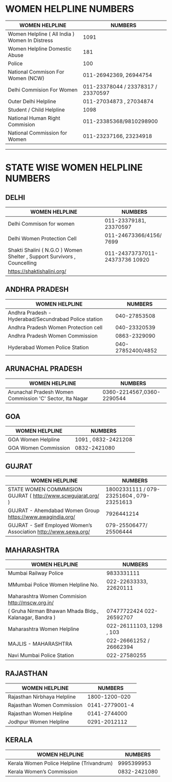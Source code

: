 # WOMEN HELPLINE NUMBERS

|  WOMEN HELPLINE | NUMBERS  | 
|----------|-------------|
|Women Helpline ( All India ) Women In Distress |  1091 | 
|Women Helpline Domestic Abuse |    181  |  
| Police | 	100 |  
| National Commison For Women (NCW) | 	011-26942369, 26944754 |  
| Delhi Commision For Women | 	011-23378044 / 23378317 / 23370597 |  
| Outer Delhi Helpline | 	011-27034873 , 27034874|  
| Student / Child Helpline | 		1098 |  
| National Human Right Commision| 		011-23385368/9810298900 |  
|National Commission for Women|  011-23237166, 23234918 | 




--- 




# STATE WISE WOMEN HELPLINE   NUMBERS  
## DELHI 
|  WOMEN HELPLINE |   NUMBERS   |
|----------|-------------|
|Delhi Commison for women|  011-23379181, 23370597 | 
|Delhi Women Protection Cell | 011-24673366/4156/ 7699 | 
|Shakti Shalini ( N.G.O ) Women Shelter , Support Survivors , Councelling |  011-24373737011-24373736 10920 |
https://shaktishalini.org/ |

## ANDHRA PRADESH
| WOMEN HELPLINE |  NUMBERS   | 
|----------|-------------|
| Andhra Pradesh - Hyderabad/Secundrabad Police station | 040-27853508 |
| Andhra Pradesh Women Protection cell | 040-23320539 | 
| Andhra Pradesh Women Commission | 0863-2329090 | 
| Hyderabad Women Police Station | 040-27852400/4852| 

## ARUNACHAL PRADESH

| WOMEN HELPLINE |  NUMBERS   | 
|----------|-------------|
| Arunachal Pradesh Women Commission 'C' Sector, Ita Nagar | 0360-2214567,0360-2290544|

 ## GOA

| WOMEN HELPLINE |  NUMBERS   | 
|----------|-------------|
| GOA Women Helpline | 1091 , 0832-2421208|
| GOA Women Commission  | 0832-2421080 |

 ## GUJRAT

| WOMEN HELPLINE |  NUMBERS   | 
|----------|-------------|
| STATE WOMEN COMMMISION GUJRAT ( http://www.scwgujarat.org/ ) | 18002331111 / 079-23251604 , 079-23251613|
| GUJRAT - Ahemdabad Women Group https://www.awagindia.org/ | 7926441214 | 
| GUJRAT - Self Employed Women’s Association http://www.sewa.org/ | 079-25506477/ 25506444 |




 ## MAHARASHTRA 

| WOMEN HELPLINE |  NUMBERS   | 
|----------|-------------|
| Mumbai Railway Police | 9833331111|
| MMumbai Police Women Helpline No.  |022-22633333, 22620111|
| Maharashtra Women Commision http://mscw.org.in/
( Gruha Nirman Bhawan Mhada Bldg., Kalanagar, Bandra ) | 07477722424  022-26592707|
| Maharashtra Women Helpline |022-26111103, 1298 , 103|
|MAJLIS - MAHARASHTRA | 022-26661252 / 26662394|
|Navi Mumbai Police Station | 022-27580255 |





 ## RAJASTHAN 

| WOMEN HELPLINE |  NUMBERS   | 
|----------|-------------|
| Rajasthan Nirbhaya Helpline | 1800-1200-020 |
| Rajasthan Women Commission | 0141-2779001-4 | 
| Rajasthan Women Helpline | 0141-2744000 |
|Jodhpur Women Helpline|0291-2012112 |



 ## KERALA

| WOMEN HELPLINE |  NUMBERS   | 
|----------|-------------|
|Kerala Women Police Helpline (Trivandrum) | 9995399953|
| Kerala Women’s Commission | 0832-2421080 |
